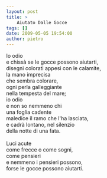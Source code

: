 ```yaml
---
layout: post
title: >
    Aiutato Dalle Gocce
tags: []
date: 2009-05-05 19:54:00
author: pietro
---
```

Io odio<br/>e chissà se le gocce possono aiutarti,<br/>disegni colorati appesi con le calamite,<br/>la mano imprecisa<br/>che sembra colorare,<br/>ogni perla galleggiante<br/>nella tempesta del mare;<br/>io odio<br/>e non so nemmeno chi<br/>una foglia cadente<br/>maledice il ramo che l'ha lasciata,<br/>e cadrà lontano, nel silenzio<br/>della notte di una fata.<br/><br/>Luci acute<br/>come frecce o come sogni,<br/>come pensieri<br/>e nemmeno i pensieri possono,<br/>forse le gocce possono aiutarti.
